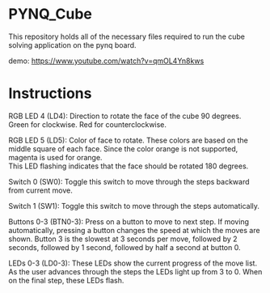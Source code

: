 # PYNQ_Cube
This repository holds all of the necessary files required to run the cube solving application on the pynq board.

demo:
https://www.youtube.com/watch?v=qmOL4Yn8kws

# Instructions
RGB LED 4 (LD4): Direction to rotate the face of the cube 90 degrees. Green for clockwise. Red for counterclockwise.

RGB LED 5 (LD5): Color of face to rotate. These colors are based on the middle square of each face. Since the color orange is not
                 supported, magenta is used for orange.   
                 This LED flashing indicates that the face should be rotated 180 degrees.

Switch 0 (SW0): Toggle this switch to move through the steps backward from current move.

Switch 1 (SW1): Toggle this switch to move through the steps automatically.

Buttons 0-3 (BTN0-3): Press on a button to move to next step. If moving automatically, pressing a button changes the speed at which the moves
                      are shown. Button 3 is the slowest at 3 seconds per move, followed by 2 seconds, followed by 1 second, followed by half
                      a second at button 0.
                      
LEDs 0-3 (LD0-3): These LEDs show the current progress of the move list. As the user advances through the steps the LEDs light up from 3 to 0.
                  When on the final step, these LEDs flash.
